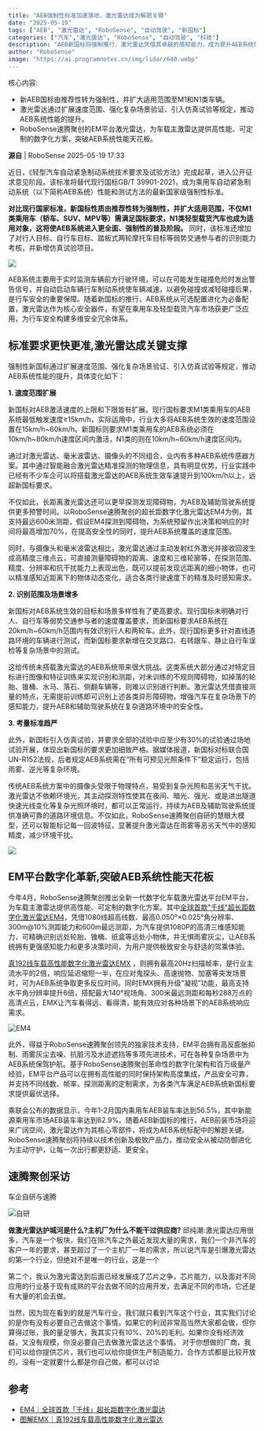 ```yaml
---
title: "AEB强制性标准加速落地，激光雷达成为解题关键"
date: "2025-05-19"
tags: ["AEB", "激光雷达", "RoboSense", "自动驾驶", "新国标"]
categories: ["汽车","激光雷达", "RoboSense", "自动驾驶", "科技"]
description: "AEB新国标将强制推行，激光雷达凭借其卓越的感知能力，成为提升AEB系统性能的关键。"
author: "RoboSense"
image: "https://ai.programnotes.cn/img/lidar/640.webp"
---
```


核心内容:
- 新AEB国标由推荐性转为强制性，并扩大适用范围至M1和N1类车辆。
- 激光雷达通过扩展速度范围、强化复杂场景验证、引入仿真试验等规定，推动AEB系统性能的提升。
- RoboSense速腾聚创的EM平台激光雷达，为车载主激雷达提供高性能、可定制的数字化方案，突破AEB系统性能天花板。

**源自** | RoboSense 2025-05-19 17:33

近日，《轻型汽车自动紧急制动系统技术要求及试验方法》完成起草，进入公开征求意见阶段。该标准将替代现行国标GB/T 39901-2021，成为乘用车自动紧急制动系统（以下简称AEB系统）性能和测试方法的最新国家级强制性标准。

**对比现行国家标准，新国标性质由推荐性转为强制性，并扩大适用范围，不仅M1类乘用车（轿车、SUV、MPV等）需满足国标要求，N1类轻型载货汽车也成为适用对象，这将使AEB系统进入更全面、强制性的普及阶段。**
同时，该标准还增加了对行人目标、自行车目标、踏板式两轮摩托车目标等弱势交通参与者的识别能力考核，并新增仿真试验项目。

![](https://ai.programnotes.cn/img/ai/99cf9502d8a7301c1564cab2a7825e4b.gif)


AEB系统主要用于实时监测车辆前方行驶环境，可以在可能发生碰撞危险时发出警告信号，并自动启动车辆行车制动系统使车辆减速，以避免碰撞或减轻碰撞后果，是行车安全的重要保障。随着新国标的推行，AEB系统从可选配置进化为必备配置，激光雷达作为核心安全器件，有望在乘用车及轻型载货汽车市场获更广泛应用，为行车安全构建多维安全冗余体系。

## **标准要求更快更准,激光雷达成关键支撑**


强制性新国标通过扩展速度范围、强化复杂场景验证、引入仿真试验等规定，推动AEB系统性能的提升，具体变化如下：

**1. 速度范围扩展**

新国标对AEB激活速度的上限和下限皆有扩展。现行国标要求M1类乘用车的AEB系统最低触发速度≥15km/h，实际运用中，行业大多将AEB系统生效的速度范围设置在15km/h~60km/h。新国标则要求M1类乘用车的AEB系统必须在10km/h~80km/h速度区间内激活，N1类的则在10km/h~60km/h速度区间内。


通过对激光雷达、毫米波雷达、摄像头的不同组合，业内有多种AEB系统传感器方案。其中通过智能融合激光雷达精准探测的物理信息，具有明显优势，行业实践中已经有不少车企可以将搭载激光雷达的AEB系统生效车速提升到100km/h以上，远超新国标要求。

不仅如此，长距离激光雷达还可以更早探测发现障碍物，为AEB及辅助驾驶系统提供更多预警时间。以RoboSense速腾聚创的超长距数字化激光雷达EM4为例，其支持最远600米测距，假设EM4探测到障碍物，为系统预留作出决策和响应的时间将最高增加70%，在提高安全性的同时，提升AEB系统覆盖的速度范围。

同时，与摄像头和毫米波雷达相比，激光雷达通过主动发射红外激光并接收回波生成高精度三维点云，可直接测量障碍物的距离、速度和三维轮廓等，在探测范围、精度、分辨率和抗干扰能力上表现出色，既可以提前发现远距离的细小物体，也可以精准感知近距离下的物体动态变化，适合各类行驶速度下的精准及时感知需求。


**2. 识别范围及场景增多**


新国标对AEB系统生效的目标和场景多样性有了更高要求。现行国标未明确对行人、自行车等弱势交通参与者的速度覆盖要求，而新国标要求AEB系统在20km/h~60km/h范围内有效识别行人和两轮车。此外，现行国标更多针对直线道路环境的车辆进行测试，而新国标要求新增在交叉路口、右转跟车、静止自行车误检等复杂场景中的测试。

这给传统未搭载激光雷达的AEB系统带来很大挑战。这类系统大部分通过对特定目标进行图像和特征训练来实现识别和测距，对未训练的不规则障碍物，如掉落的轮胎、锥桶、水马、落石、侧翻车辆等，则难以识别进行判断。激光雷达凭借直接测量的特点，无需提前训练即可识别上述各类异形障碍物，增强汽车在复杂场景下的感知能力，提升AEB和辅助驾驶系统在复杂道路环境中的安全性。

**3. 考量标准趋严**

此外，新国标引入仿真试验，并要求全部的试验中应至少有30%的试验通过场地试验开展，体现出新国标的要求更加细致严格。据媒体报道，新国标对标联合国UN-R152法规，后者规定AEB系统需在“所有可预见光照条件下”稳定运行，包括雨雾、逆光等复杂环境。

传统AEB系统方案中的摄像头受限于物理特点，易受到复杂光照和恶劣天气干扰。激光雷达不依赖环境光，其主动探测特性使其在夜间、暗光、强光、或是进出隧道快速光线变化等复杂光照环境时，都可以正常运行，持续为AEB及辅助驾驶系统提供准确可靠的道路环境信息。不仅如此，RoboSense速腾聚创自研的慧眼大模型，还可以智能标记每一回波特征，显著提升激光雷达在雨雾等恶劣天气中的感知精度，减少环境干扰。

![](https://ai.programnotes.cn/img/ai/aac8514c8914ea450d2d2f0bedec5869.gif)

## **EM平台数字化革新,突破AEB系统性能天花板**

今年4月，RoboSense速腾聚创推出全新一代数字化车载激光雷达平台EM平台，为车载主激雷达提供高性能、可定制的数字化方案。其中[全球首款"千线"超长距数字化激光雷达EM4](https://mp.weixin.qq.com/s?__biz=MzkzMTI5MzMzNw==&mid=2247507786&idx=1&sn=40d3c7a42abec0c235d036b5171ea87b&scene=21#wechat_redirect)，凭借1080线超高线数、最高0.050°×0.025°角分辨率、300m@10%测距能力和600m最远测距，为汽车提供1080P的高清三维感知能力，可精确识别远处轮胎、锥桶、纸盒等远处小物体，并无惧雨雾灰尘，让AEB系统拥有更强感知能力和更多决策时间，为用户提供极致安全与舒适的驾乘体验。

[真192线车载高性能数字化激光雷达EMX](https://mp.weixin.qq.com/s?__biz=MzkzMTI5MzMzNw==&mid=2247510102&idx=2&sn=0f66589e3de84db801599fe7c86662f8&scene=21#wechat_redirect)
，则拥有最高20Hz扫描帧率，是行业主流水平的2倍，响应延迟缩短一半，在应对鬼探头、高速抛物、加塞等突发场景时，可为AEB系统争取更多反应时间。同时EMX拥有升级“凝视”功能，最高支持水平角分辨率提升6倍，搭配最大140°视场角、300米最远测距和每秒288万点的高清点云，EMX让汽车看得远、看得清，能有效应对各种场景下的AEB系统响应需求。

![EM4](https://ai.programnotes.cn/img/lidar/640.webp)

此外，得益于RoboSense速腾聚创领先的独家技术支持，EM平台拥有高反膨胀抑制、雨雾灰尘去噪、抗脏污及水迹遮挡等多项先进技术，可在各种复杂场景中为AEB系统保驾护航。基于RoboSense速腾聚创革命性的数字化架构和百万级量产经验，EM平台产品可以在拥有高性能的同时保持架构高度集成，产品安全可靠，并支持不同线数、帧率、探测距离的定制需求，为各类汽车满足AEB系统新国标要求提供最优选择。

乘联会公布的数据显示，今年1-2月国内乘用车AEB装车率达到56.5%，其中新能源乘用车市场AEB装车率达到62.9%。随着AEB新国标的推行，AEB前装市场将迎来广阔空间，激光雷达作为其核心零部件，将成为AEB系统标配中的解题关键。RoboSense速腾聚创将持续以技术创新及极致产品力，推动安全从被动防御进化为主动守护，让每一次出行都更舒适、更安全。

## 速腾聚创采访

车企自研与速腾

![自研](https://ai.programnotes.cn/img/lidar/1.webp)

**做激光雷达护城河是什么?主机厂为什么不能干过供应商?**
邱纯潮:激光雷达应用很多，汽车是一个板块，我们在除汽车之外最近发现大量的需求，我们一个非汽车的客户一年的要求，甚至超过了一个主机厂一年的需求，所以说汽车是引爆激光雷达的第一个行业，但绝对不是唯一的行业，这是一个

第二个，我认为激光雷达到后面已经发展成了芯片之争，芯片能力，以及面对不同应用的行业基于现有成熟的平台去做不同的应用开发，去满足不同的市场，它还是有大量的机会去做。

当然，因为现在看到的就是汽车行业，我们就只看到汽车这个行业，其实我们讨论的是你有没有必要自己去做这个事情。如果它的利润非常高当然大家都会做，但你算得过账，我的量足够大，我其实只有10%、20%的毛利。如果你没有经济效益，又没有规模，你没必要自己去做激光雷达这个事情。
对于你想做的厂商，我们可以给你提供芯片，我们也可以给你提供生产制造能力，合作方式都是比较开放的，没有一定就要什么都是你自己做，都可以讨论

## 参考

- [EM4｜全球首款「千线」超长距数字化激光雷达](https://mp.weixin.qq.com/s?__biz=MzkzMTI5MzMzNw==&mid=2247507786&idx=1&sn=40d3c7a42abec0c235d036b5171ea87b&scene=21#wechat_redirect)
- [图解EMX｜真192线车载高性能数字化激光雷达](https://mp.weixin.qq.com/s?__biz=MzkzMTI5MzMzNw==&mid=2247510102&idx=2&sn=0f66589e3de84db801599fe7c86662f8&scene=21#wechat_redirect)